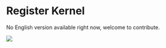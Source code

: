 # Register Kernel

No English version available right now, welcome to contribute.

<a href="https://gitee.com/mindspore/docs/blob/r1.6/docs/lite/docs/source_en/use/register_kernel.md" target="_blank"><img src="https://gitee.com/mindspore/docs/raw/r1.6/resource/_static/logo_source_en.png"></a>